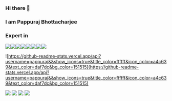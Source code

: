 ### Hi there 👋
### I am Pappuraj Bhottacharjee

### Expert in

<div style="display:flex;">
 <img src="https://img.icons8.com/clouds/100/000000/android.png"/>
<img src="https://img.icons8.com/nolan/64/php.png"/>
<img src="https://img.icons8.com/ios-filled/64/4a90e2/react-native.png"/>
<img src="https://img.icons8.com/color/64/4a90e2/java-coffee-cup-logo--v1.png"/>
 <img src="https://img.icons8.com/color/64/4a90e2/python--v1.png"/>
<img src="https://img.icons8.com/color/64/4a90e2/nodejs.png"/>
 <img src="https://img.icons8.com/windows/64/000000/vuejs.png"/>
 <img src="https://img.icons8.com/nolan/64/angularjs.png"/>
</div>

![https://github-readme-stats.vercel.app/api?username=pappuraj&&show_icons=true&title_color=ffffff&icon_color=a4c639&text_color=daf7dc&bg_color=151515](https://github-readme-stats.vercel.app/api?username=pappuraj&&show_icons=true&title_color=ffffff&icon_color=a4c639&text_color=daf7dc&bg_color=151515)


<a href="https://www.linkedin.com/in/PAPPURAJ/"><img src="https://img.icons8.com/nolan/64/linkedin-circled.png"/></a>
<a href="https://www.facebook.com/PAPPURAJ.DUET/"><img src="https://img.icons8.com/nolan/64/facebook.png"/></a>
<a href="https://twitter.com/PAPPURAJ.DUET"><img src="https://img.icons8.com/nolan/64/twitter.png"/></a>
<a href="https://www.instagram.com/PAPPURAJ/"><img src="https://img.icons8.com/nolan/64/instagram-new.png"/></a>




